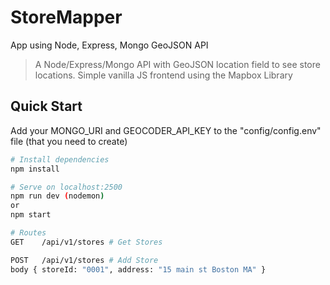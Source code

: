# StoreMapper
App using Node, Express, Mongo GeoJSON API

> A Node/Express/Mongo API with GeoJSON location field to see store locations. Simple vanilla JS frontend using the Mapbox Library

## Quick Start

Add your MONGO_URI and GEOCODER_API_KEY to the "config/config.env" file (that you need to create)

```bash
# Install dependencies
npm install

# Serve on localhost:2500
npm run dev (nodemon)
or
npm start

# Routes
GET    /api/v1/stores # Get Stores

POST   /api/v1/stores # Add Store
body { storeId: "0001", address: "15 main st Boston MA" }
